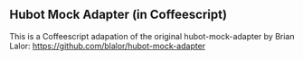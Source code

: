 ## Hubot Mock Adapter (in Coffeescript)

This is a Coffeescript adapation of the original hubot-mock-adapter by Brian Lalor: https://github.com/blalor/hubot-mock-adapter
